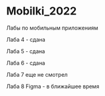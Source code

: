 # Mobilki_2022
Лабы по мобильным приложениям

Лаба 4 - сдана

Лаба 5 - сдана

Лаба 6 - сдана

Лаба 7 еще не смотрел

Лаба 8 Figma - в ближайшее время
